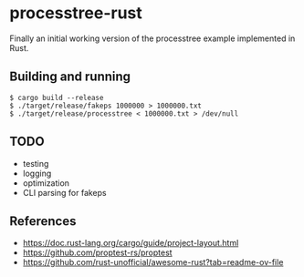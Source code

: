 # processtree-rust

Finally an initial working version of the processtree example implemented in Rust.

## Building and running

```
$ cargo build --release
$ ./target/release/fakeps 1000000 > 1000000.txt
$ ./target/release/processtree < 1000000.txt > /dev/null
```

## TODO

- testing
- logging
- optimization
- CLI parsing for fakeps

## References

- https://doc.rust-lang.org/cargo/guide/project-layout.html
- https://github.com/proptest-rs/proptest
- https://github.com/rust-unofficial/awesome-rust?tab=readme-ov-file
